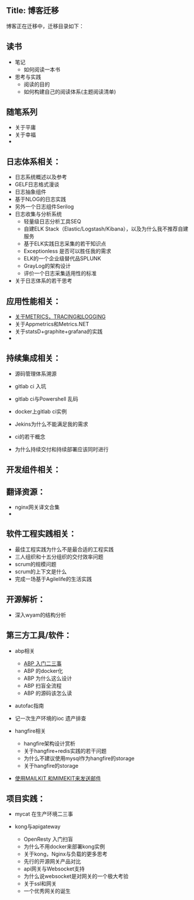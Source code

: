 Title: 博客迁移
---

博客正在迁移中，迁移目录如下：
## 读书
- 笔记
  - 如何阅读一本书
- 思考与实践
  - 阅读的目的 
  - 如何构建自己的阅读体系(主题阅读清单)
## 随笔系列
- 关于平庸
- 关于幸福
- 

## 日志体系相关：

- 日志系统概述以及参考
- GELF日志格式漫谈 
- 日志抽象组件
- 基于NLOG的日志实践
- 另外一个日志组件Serilog
- 日志收集与分析系统 
  - 轻量级日志分析工具SEQ
  - 自建ELK Stack（Elastic/Logstash/Kibana），以及为什么我不推荐自建服务
  - 基于ELK实践日志采集的若干知识点
  - Exceptionless 是否可以胜任我的需求
  - ELK的一个企业级替代品SPLUNK 
  - GrayLog的架构设计
  - 评价一个日志采集适用性的标准
- 关于日志体系的若干思考

## 应用性能相关：

- [关于METRICS，TRACING和LOGGING](http://blog.robinjiang.com/posts/2017/04/2017-12-04-metrics-tracing-logging)
- 关于Appmetrics和Metrics.NET
- 关于statsD+graphite+grafana的实践
- 

## 持续集成相关：

- 源码管理体系溯源

- gitlab ci 入坑
- gitlab ci与Powershell 乱码
- docker上gitlab ci实例
- Jekins为什么不能满足我的需求
- ci的若干概念
- 为什么持续交付和持续部署应该同时进行

## 开发组件相关：

## 翻译资源：

- nginx网关译文合集
- 

## 软件工程实践相关：

- 最佳工程实践为什么不是最合适的工程实践
- 三人组织和十五分组织的交付效率问题
- scrum的规模问题
- scrum的上下文是什么
- 完成一场基于Agilelife的生活实践

## 开源解析：

- 深入wyam的结构分析

## 第三方工具/软件：

- abp相关

  - [ABP 入门二三事](http://blog.robinjiang.com/posts/2018/04/ABP-Intro)
  - ABP 的docker化
  - ABP 为什么这么设计
  - ABP 扫盲全流程
  - ABP 的源码该怎么读
- autofac指南
- 记一次生产环境的ioc 遗产排查
- hangfire相关 
  - hangfire架构设计赏析
  - 关于hangfire+redis实践的若干问题
  - 为什么不建议使用mysql作为hangfire的storage
  - 关于hangfire的storage
- [使用MAILKIT 和MIMEKIT来发送邮件](http://blog.robinjiang.com/posts/2019/10/2017-06-10-use-mailkit-with-mimekit-to-send-email)

## 项目实践：
- mycat 在生产环境二三事

- kong与apigateway

  - OpenResty 入门扫盲
  - 为什么不用docker来部署kong实例
  - 关于kong，Nginx与负载的更多思考
  - 先行的开源网关产品对比
  - api网关与Websocket支持
  - 为什么说websocket是对网关的一个极大考验
  - 关于ssl和网关
  - 一个优秀网关的诞生

  

  







